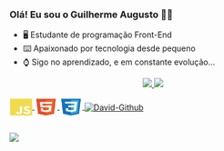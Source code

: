 ### Olá! Eu sou o Guilherme Augusto 🙋‍♂️

- 🖥 Estudante de programação Front-End
- ⌨️ Apaixonado por tecnologia desde pequeno
- ⌚️ Sigo no aprendizado, e em constante evolução...

<div align="center">
  <a href="https://github.com/guiaugustoxy">
  <img height="180em" src="https://github-readme-stats.vercel.app/api?username=guiaugustoxy&show_icons=true&theme=cobalt&include_all_commits=true&count_private=true"/>
  <img height="180em" src="https://github-readme-stats.vercel.app/api/top-langs/?username=guiaugustoxy&layout=compact&langs_count=7&theme=cobalt"/>
</div>

<div style="display: inline_block"><br>
  <img align="center" alt="David-Js" height="30" width="40" src="https://raw.githubusercontent.com/devicons/devicon/master/icons/javascript/javascript-plain.svg">
  <img align="center" alt="David-HTML" height="30" width="40" src="https://raw.githubusercontent.com/devicons/devicon/master/icons/html5/html5-original.svg">
  <img align="center" alt="David-CSS" height="30" width="40" src="https://raw.githubusercontent.com/devicons/devicon/master/icons/css3/css3-original.svg">
  <img align="center" alt="David-Github" height="30" width="40" src="https://cdn.jsdelivr.net/gh/devicons/devicon/icons/github/github-original.svg" />
</div>

##

<div> 
  <a href="https://www.linkedin.com/in/guilherme-augusto-95829a250/" target="_blank"><img src="https://img.shields.io/badge/-LinkedIn-%230077B5?style=for-the-badge&logo=linkedin&logoColor=white" target="_blank"></a> 
</div>
